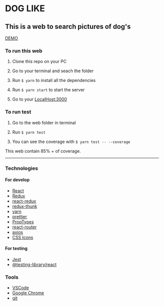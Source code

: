 # DOG LIKE

## This is a web to search pictures of dog's

[DEMO](http://rhodlib.github.io/doglike)

### To run this web

1. Clone this repo on your PC

2. Go to your terminal and seach the folder

3. Run `$ yarn` to install all the dependencies

4. Run `$ yarn start` to start the server

5. Go to your [LocalHost:3000](http://localhost:3000)

### To run test

1. Go to the web folder in terminal

2. Run `$ yarn test`

3. You can see the coverage with `$ yarn test -- --coverage`

This web contain 85% + of coverage.

---

### Technologies

#### For develop

* [React](https://reactjs.org)
* [Redux](https://redux.js.org/)
* [react-redux](https://github.com/reduxjs/react-redux)
* [redux-thunk](https://github.com/reduxjs/redux-thunk)
* [yarn](https://yarnpkg.com/)
* [prettier](https://prettier.io)
* [PropTypes](https://www.npmjs.com/package/prop-types)
* [react-router](https://www.npmjs.com/package/react-router)
* [axios](https://www.npmjs.com/package/axios)
* [CSS Icons](https://css.gg/)

#### For testing

* [Jest](https://jestjs.io/)
* [@testing-library/react](https://github.com/testing-library/react-testing-library)

### Tools

* [VSCode](https://code.visualstudio.com/)
* [Google Chrome](https://www.google.com/chrome/)
* [git](https://git-scm.com/)
